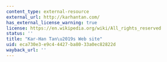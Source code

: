 ```yaml
---
content_type: external-resource
external_url: http://karhantan.com/
has_external_license_warning: true
license: https://en.wikipedia.org/wiki/All_rights_reserved
status: ''
title: "Kar-Han Tan\u2019s Web site"
uid: eca730e3-e9c4-4427-ba80-33a0ec82822d
wayback_url: ''
---
```

